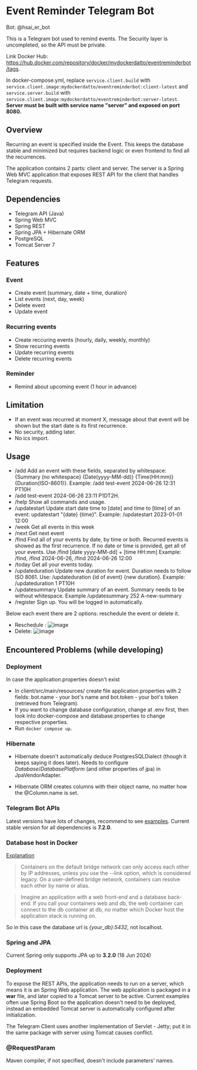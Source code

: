 
# Event Reminder Telegram Bot
Bot: @hsai_er_bot

This is a Telegram bot used to remind events. The Security layer is uncompleted, so the API must be private.

Link Docker Hub: https://hub.docker.com/repository/docker/mydockerdatto/eventreminderbot/tags.

In docker-compose.yml, replace ```service.client.build``` with ```service.client.image:mydockerdatto/eventreminderbot:client-latest``` and ```service.server.build``` with ```service.client.image:mydockerdatto/eventreminderbot:server-latest```. **Server must be built with service name "server" and exposed on port 8080.**

## Overview
Recurring an event is specified inside the Event. This keeps the database stable and minimized but requires backend logic or even frontend to find all the recurrences. 

The application contains 2 parts: client and server. The server is a Spring Web MVC application that exposes REST API for the client that handles Telegram requests.

## Dependencies
- Telegram API (Java)
- Spring Web MVC
- Spring REST 
- Spring JPA + Hibernate ORM
- PostgreSQL
- Tomcat Server 7

## Features
### Event
- Create event (summary, date + time, duration)
- List events (next, day, week)
- Delete event
- Update event
### Recurring events
- Create reccuring events (hourly, daily, weekly, monthly)
- Show recurring events
- Update recurring events
- Delete recurring events
### Reminder
- Remind about upcoming event (1 hour in advance)
  
## Limitation
- If an event was recurred at moment X, message about that event will be shown but the start date is its first recurrence.
- No security, adding later.
- No ics import.
## Usage
- /add Add an event with these fields, separated by whitespace:
  {Summary (no whitespace} {Date(yyyy-MM-dd)} {Time(HH:mm)} {Duration(ISO-8601)}.
  Example: /add test-event 2024-06-26 12:31 PT10H
- /add test-event 2024-06-26 23:11 P1DT2H.
- /help Show all commands and usage.
- /updatestart Update start date time to [date] and time to [time] of an event: updatestart "{date} {time}".
  Example: /updatestart 2023-01-01 12:00
- /week Get all events in this week
- /next Get next event
- /find Find all of your events by date, by time or both. Recurred events is showed as the first recurrence. If no date or time is provided, get all of your events. 
  Use /find [date yyyy-MM-dd] + [time HH:mm] 
  Example: /find, /find 2024-06-26, /find 2024-06-26 12:00
-  /today Get all your events today.
- /updateduration
    Update new duration for event. Duration needs to follow ISO 8061. 
    Use: /updateduration {id of event} {new duration}.
    Example: /updateduration 1 PT10H
- /updatesummary
  Update summary of an event. Summary needs to be without whitespace.
  Example /updatesummary 252 A-new-summary
- /register Sign up. You will be logged in automatically.

Below each event there are 2 options: reschedule the event or delete it. 
- Reschedule :
  ![image](https://github.com/dat-2k2/EventReminderBot/assets/73431073/9320f161-9341-4a1b-af7e-f8db983cde91)
- Delete:
  ![image](https://github.com/dat-2k2/EventReminderBot/assets/73431073/a1182022-6944-406e-9b14-819f102dbb64)

## Encountered Problems (while developing)
### Deployment
In case the application.properties doesn't exist
- In client/src/main/resources/ create file application.properties with 2 fields: bot.name - your bot's name and
  bot.token - your bot's token (retrieved from Telegram).
- If you want to change database configuration, change at .env first, then look into docker-compose and
  database.properties to change respective properties.
- Run ```docker compose up```.
### Hibernate
- Hibernate doesn't automatically deduce PostgresSQLDialect (though it keeps saying it does later). Needs to configure
_Database_/_DatabasePlatform_ (and other properties of jpa) in JpaVendorAdapter.

- Hibernate ORM creates columns with their object name, no matter how the @Column.name is set.
### Telegram Bot APIs

Latest versions have lots of changes, recommend to
see [examples](https://github.com/rubenlagus/TelegramBotsExample/tree/master). Current stable version for all
dependencies is **7.2.0**.

### Database host in Docker

[Explanation](https://docs.docker.com/network/drivers/bridge/#differences-between-user-defined-bridges-and-the-default-bridge)

> Containers on the default bridge network can only access each other by IP addresses, unless you use the --link option,
> which is considered legacy. On a user-defined bridge network, containers can resolve each other by name or alias.

> Imagine an application with a web front-end and a database back-end. If you call your containers web and db, the web
> container can connect to the db container at db, no matter which Docker host the application stack is running on.

So in this case the database url is _{your_db}:5432_, not localhost.

### Spring and JPA

Current Spring only supports JPA up to **3.2.0** (18 Jun 2024)

### Deployment

To expose the REST APIs, the application needs to run on a server, which means it is an Spring Web application. The web
application is packaged in a **war** file, and later copied to a Tomcat server to be active. Current examples often use
Spring Boot so the application doesn't need to be deployed, instead an embedded Tomcat server is automatically
configured after initialization.

The Telegram Client uses another implementation of Servlet - Jetty; put it in the same package with server using Tomcat
causes conflict.

### @RequestParam
Maven compiler, if not specified, doesn't include parameters' names. 



